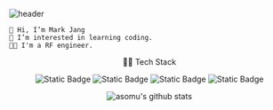 ![header](https://capsule-render.vercel.app/api?type=waving&color=auto&height=300&section=header&text=👋%20Hi,%20I'm%20Mark&fontSize=60)

```
👋 Hi, I’m Mark Jang
👀 I’m interested in learning coding.
👨‍🔧 I'm a RF engineer.
```

<center>

👨‍💻 Tech Stack

![Static Badge](https://img.shields.io/badge/python-%233776AB?style=for-the-badge&logo=Python&logoColor=white)
![Static Badge](https://img.shields.io/badge/javascript-%23F7DF1E?style=for-the-badge&logo=javascript&logoColor=black)
![Static Badge](https://img.shields.io/badge/csharp-%23239120?style=for-the-badge&logo=csharp&logoColor=white)
![Static Badge](https://img.shields.io/badge/cplusplus-%2300599C?style=for-the-badge&logo=cplusplus&logoColor=white)

![asomu's github stats](https://github-readme-stats.vercel.app/api?username=asomu&show_icons=true)

</center>
